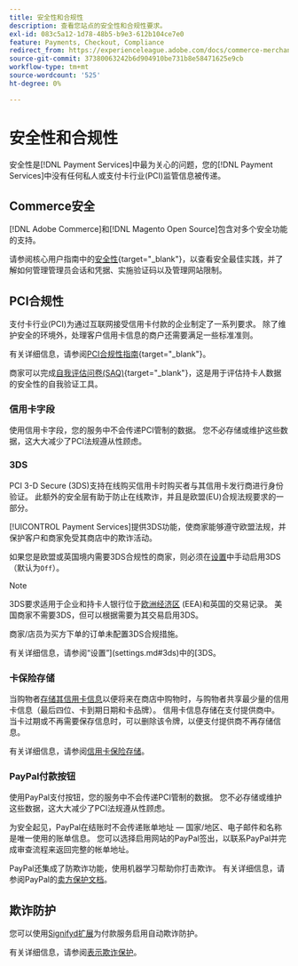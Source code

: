 ```yaml
---
title: 安全性和合规性
description: 查看您站点的安全性和合规性要求。
exl-id: 083c5a12-1d78-48b5-b9e3-612b104ce7e0
feature: Payments, Checkout, Compliance
redirect_from: https://experienceleague.adobe.com/docs/commerce-merchant-services/payment-services/security.html
source-git-commit: 37380063242b6d904910be731b8e58471625e9cb
workflow-type: tm+mt
source-wordcount: '525'
ht-degree: 0%

---
```


# 安全性和合规性

安全性是[!DNL Payment Services]中最为关心的问题，您的[!DNL Payment Services]中没有任何私人或支付卡行业(PCI)监管信息被传递。

## Commerce安全

[!DNL Adobe Commerce]和[!DNL Magento Open Source]包含对多个安全功能的支持。

请参阅核心用户指南中的[安全性](https://experienceleague.adobe.com/en/docs/commerce-admin/systems/security/security){target="_blank"}，以查看安全最佳实践，并了解如何管理管理员会话和凭据、实施验证码以及管理网站限制。

## PCI合规性

支付卡行业(PCI)为通过互联网接受信用卡付款的企业制定了一系列要求。 除了维护安全的环境外，处理客户信用卡信息的商户还需要满足一些标准准则。

有关详细信息，请参阅[PCI合规性指南](https://experienceleague.adobe.com/en/docs/commerce-admin/start/compliance/payments/compliance-pci){target="_blank"}。

商家可以完成[自我评估问卷(SAQ)](https://www.pcisecuritystandards.org/pci_security/completing_self_assessment){target="_blank"}，这是用于评估持卡人数据的安全性的自我验证工具。

### 信用卡字段

使用信用卡字段，您的服务中不会传递PCI管制的数据。 您不必存储或维护这些数据，这大大减少了PCI法规遵从性顾虑。

### 3DS

PCI 3-D Secure (3DS)支持在线购买信用卡时购买者与其信用卡发行商进行身份验证。 此额外的安全层有助于防止在线欺诈，并且是欧盟(EU)合规法规要求的一部分。

[!UICONTROL Payment Services]提供3DS功能，使商家能够遵守欧盟法规，并保护客户和商家免受其商店中的欺诈活动。

如果您是欧盟或英国境内需要3DS合规性的商家，则必须在[设置](settings.md#credit-card-fields)中手动启用3DS（默认为`Off`）。

>[!NOTE]
>
>3DS要求适用于企业和持卡人银行位于[欧洲经济区](https://www.efta.int/eea) (EEA)和英国的交易记录。 美国商家不需要3DS，但可以根据需要为其交易启用3DS。

商家/店员为买方下单的订单未配置3DS合规措施。

有关详细信息，请参阅“设置”](settings.md#3ds)中的[3DS。

### 卡保险存储

当购物者[存储其信用卡信息](vaulting.md)以便将来在商店中购物时，与购物者共享最少量的信用卡信息（最后四位、卡到期日期和卡品牌）。 信用卡信息存储在支付提供商中。 当卡过期或不再需要保存信息时，可以删除该令牌，以便支付提供商不再存储信息。

有关详细信息，请参阅[信用卡保险存储](vaulting.md)。

### PayPal付款按钮

使用PayPal支付按钮，您的服务中不会传递PCI管制的数据。 您不必存储或维护这些数据，这大大减少了PCI法规遵从性顾虑。

为安全起见，PayPal在结账时不会传递账单地址 — 国家/地区、电子邮件和名称是唯一使用的账单信息。 您可以选择启用网站的PayPal签出，以联系PayPal并完成审查流程来返回完整的帐单地址。

PayPal还集成了防欺诈功能，使用机器学习帮助你打击欺诈。 有关详细信息，请参阅PayPal的[卖方保护文档](https://www.paypal.com/us/webapps/mpp/security/seller-protection)。

## 欺诈防护

您可以使用[Signifyd扩展](https://commercemarketplace.adobe.com/signifyd-module-connect.html)为付款服务启用自动欺诈防护。

有关详细信息，请参阅[表示欺诈保护](fraud-protection.md)。

